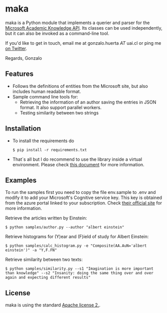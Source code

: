 maka
==========

maka is a Python module that implements a querier and parser for the [Microsoft Academic Knowledge API](https://docs.microsoft.com/en-us/azure/cognitive-services/academic-knowledge/home).
Its classes can be used independently, but it can also be invoked as a command-line tool.

If you'd like to get in touch, email me at gonzalo.huerta  _AT_ uai.cl or ping me [on Twitter](http://twitter.com/gohucan).

Regards,
Gonzalo

Features
--------

* Follows the definitions of entities from the Microsoft site, but also includes human readable format.
* Sample command line tools for:
  * Retrieving the information of an author saving the entries in JSON format. It also support parallel workers.
  * Testing similarity between two strings

Installation
------------

* To install the requirements do

      $ pip install -r requirements.txt

* That´s all but I do recommend to use the library inside a virtual environment. Please check [this document](http://docs.python-guide.org/en/latest/dev/virtualenvs/) for more information.

Examples
--------

To run the samples first you need to copy the file env.sample to .env and modify it to add your Microsoft's Cognitive service key. This key is obtained from the azure portal linked to your subscription.
Check [their official site](https://azure.microsoft.com/en-us/try/cognitive-services/) for more information.

Retrieve the articles written by Einstein:

    $ python samples/author.py --author "albert einstein"

Retrieve histograms for (Y)ear and (F)ield of study for Albert Einstein:

    $ python samples/calc_histogram.py -e "Composite(AA.AuN='albert einstein')" -a "Y,F.FN"

Retrieve similarity between two texts:

    $ python samples/similarity.py --s1 "Imagination is more important than knowledge" --s2 "Insanity: doing the same thing over and over again and expecting different results"

License
-------

maka is using the standard [Apache license 2.](http://www.apache.org/licenses/LICENSE-2.0).
